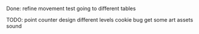 Done:
refine movement
test going to different tables

TODO:
point counter
design different levels
cookie bug
get some art assets
sound
